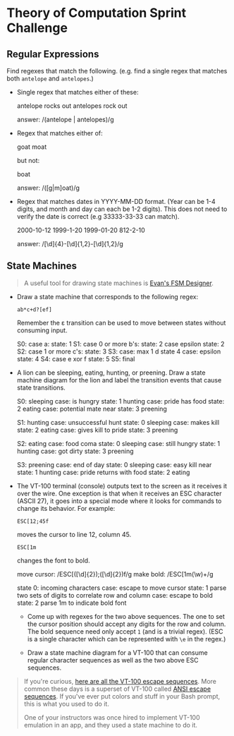 # Theory of Computation Sprint Challenge

## Regular Expressions

Find regexes that match the following. (e.g. find a single regex that matches
both `antelope` and `antelopes`.)

* Single regex that matches either of these:

    antelope rocks out
    antelopes rock out

    answer: /(antelope | antelopes)/g

* Regex that matches either of:

    goat
    moat

  but not:

    boat

    answer: /([g|m]oat)/g

* Regex that matches dates in YYYY-MM-DD format. (Year can be 1-4 digits, and
  month and day can each be 1-2 digits). This does not need to verify the date
  is correct (e.g 33333-33-33 can match).

  2000-10-12
  1999-1-20
  1999-01-20
  812-2-10

  answer: /[\d]{4}-[\d]{1,2}-[\d]{1,2}/g

## State Machines

> A useful tool for drawing state machines is [Evan's FSM
> Designer](http://madebyevan.com/fsm/).

* Draw a state machine that corresponds to the following regex:

      ab*c+d?[ef]

  Remember the ε transition can be used to move between states without
  consuming input. 

  S0: 
    case a:
      state: 1
  S1: 
    case 0 or more b's: 
      state: 2
    case epsilon 
      state: 2
  S2: 
    case 1 or more c's:
      state: 3
  S3: 
    case: max 1 d 
      state 4
    case: epsilon 
      state: 4
  S4: 
    case e xor f
      state: 5
  S5: final

* A lion can be sleeping, eating, hunting, or preening. Draw a state
  machine diagram for the lion and label the transition events that
  cause state transitions.

  S0: sleeping
    case: is hungry
      state: 1 hunting
    case: pride has food
      state: 2 eating
    case: potential mate near
      state: 3 preening
  
  S1: hunting
    case: unsuccessful hunt
      state: 0 sleeping
    case: makes kill
      state: 2 eating
    case: gives kill to pride
      state: 3 preening

  S2: eating
    case: food coma
      state: 0 sleeping
    case: still hungry
      state: 1 hunting
    case: got dirty
      state: 3 preening

  S3: preening
    case: end of day
      state: 0 sleeping
    case: easy kill near
      state: 1 hunting
    case: pride returns with food
      state: 2 eating

* The VT-100 terminal (console) outputs text to the screen as it
  receives it over the wire. One exception is that when it receives an
  ESC character (ASCII 27), it goes into a special mode where it looks
  for commands to change its behavior. For example:

      ESC[12;45f

  moves the cursor to line 12, column 45.

      ESC[1m

  changes the font to bold.


  move cursor: /ESC\[([\d]{2});([\d]{2})f/g
  make bold: /ESC\[1m(\w)+/g

  state 0: incoming characters
    case: escape to move cursor
      state: 1 parse two sets of digits to correlate row and column
    case: escape to bold
      state: 2 parse 1m to indicate bold font

  * Come up with regexes for the two above sequences. The one to set the
    cursor position should accept any digits for the row and column. The
    bold sequence need only accept `1` (and is a trivial regex). (ESC is
    a single character which can be represented with `\e` in the regex.)

  * Draw a state machine diagram for a VT-100 that can consume regular
    character sequences as well as the two above ESC sequences.

> If you're curious, [here are all the VT-100 escape
> sequences](http://ascii-table.com/ansi-escape-sequences-vt-100.php).
> More common these days is a superset of VT-100 called [ANSI escape
> sequences](http://ascii-table.com/ansi-escape-sequences.php). If
> you've ever put colors and stuff in your Bash prompt, this is what you
> used to do it.
>
> One of your instructors was once hired to implement VT-100 emulation
> in an app, and they used a state machine to do it.
